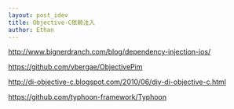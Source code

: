 ```yaml
---
layout: post_idev
title: Objective-C依赖注入
author: Ethan
---
```


http://www.bignerdranch.com/blog/dependency-injection-ios/

https://github.com/vbergae/ObjectivePim

http://di-objective-c.blogspot.com/2010/06/diy-di-objective-c.html

https://github.com/typhoon-framework/Typhoon